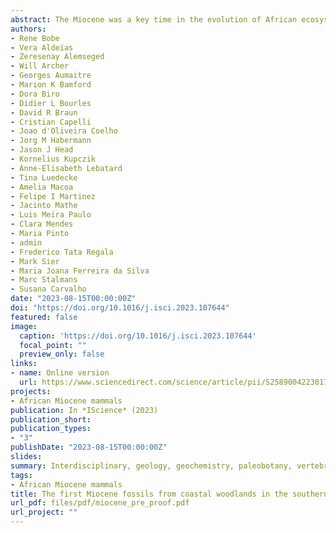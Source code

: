 ```yaml
---
abstract: The Miocene was a key time in the evolution of African ecosystems witnessing the origin of the African apes and the isolation of eastern coastal forests through an expanding arid corridor. Until recently, however, Miocene sites from the southeastern regions of the continent were unknown. Here we report the first Miocene fossil teeth from the shoulders of the Urema Rift in Gorongosa National Park, Mozambique. We provide the first 1) radiometric ages of the Mazamba Formation, 2) reconstructions of paleovegetation in the region based on pedogenic carbonates and fossil wood, and 3) descriptions of fossil teeth. Gorongosa is unique in the East African Rift in combining marine invertebrates, marine vertebrates, reptiles, terrestrial mammals, and fossil woods in coastal paleoenvironments. The Gorongosa fossil sites offer the first evidence of woodlands and forests on the coastal margins of southeastern Africa during the Miocene, and an exceptional assemblage of fossils including new species.
authors:
- Rene Bobe
- Vera Aldeias
- Zeresenay Alemseged
- Will Archer
- Georges Aumaitre
- Marion K Bamford
- Dora Biro
- Didier L Bourles
- David R Braun
- Cristian Capelli
- Joao d'Oliveira Coelho
- Jorg M Habermann
- Jason J Head
- Kornelius Kupczik
- Anne-Elisabeth Lebatard
- Tina Luedecke
- Amelia Macoa
- Felipe I Martinez
- Jacinto Mathe
- Luis Meira Paulo
- Clara Mendes
- Maria Pinto
- admin
- Frederico Tata Regala
- Mark Sier
- Maria Joana Ferreira da Silva
- Marc Stalmans
- Susana Carvalho
date: "2023-08-15T00:00:00Z"
doi: "https://doi.org/10.1016/j.isci.2023.107644"
featured: false
image:
  caption: 'https://doi.org/10.1016/j.isci.2023.107644'
  focal_point: ""
  preview_only: false
links:
- name: Online version
  url: https://www.sciencedirect.com/science/article/pii/S2589004223017212
projects:
- African Miocene mammals
publication: In *IScience* (2023)
publication_short: 
publication_types:
- "3"
publishDate: "2023-08-15T00:00:00Z"
slides: 
summary: Interdisciplinary, geology, geochemistry, paleobotany, vertebrate paleontology, paleoecology, biogeography
tags:
- African Miocene mammals
title: The first Miocene fossils from coastal woodlands in the southern East African Rift
url_pdf: files/pdf/miocene_pre_proof.pdf
url_project: ""
---
```


